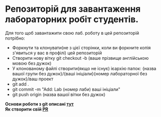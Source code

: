 <h1>Репозиторій для завантаження лабораторних робіт студентів.</h1>
Для того щоб завантажити свою лаб. роботу в цей репозиторій потрібно:
<ul>
  <li>Форкнути та клонувати(не з цієї сторінки, коли ви форкните копія з'явиться у вас в профілі) цей репозиторій</li>
  <li>Створити нову вітку git checkout -b (ваше прізвище англійською мовою без дужок)</li>
  <li>У клонованому файлі створити(якщо не існує) ієархію папок: {назва вашої групи без дужок}/{ваші ініціали}{номер лабораторної без дужок}/ваш проект</li>
  <li>git add .</li>
  <li>git commit -m "Add: Lab (номер лаби) ваші ініціали"</li>
  <li>git push origin (назва вашої вітки без дужок)</li>
</ul>
<b>Основи роботи з git описані <a href="https://losst.ru/kak-polzovatsya-git-dlya-nachinayushhih">тут</a></b> <br/>
<b>Як створити свій <a href="https://git-scm.com/book/ru/v2/GitHub-%D0%92%D0%BD%D0%B5%D1%81%D0%B5%D0%BD%D0%B8%D0%B5-%D1%81%D0%BE%D0%B1%D1%81%D1%82%D0%B2%D0%B5%D0%BD%D0%BD%D0%BE%D0%B3%D0%BE-%D0%B2%D0%BA%D0%BB%D0%B0%D0%B4%D0%B0-%D0%B2-%D0%BF%D1%80%D0%BE%D0%B5%D0%BA%D1%82%D1%8B">PR</a></b>
